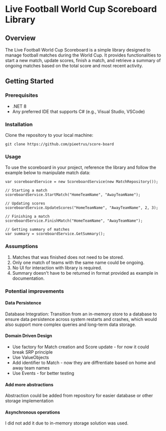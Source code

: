 # Live Football World Cup Scoreboard Library

## Overview

The Live Football World Cup Scoreboard is a simple library designed to manage football matches during the World Cup. It provides functionalities to start a new match, update scores, finish a match, and retrieve a summary of ongoing matches based on the total score and most recent activity.

## Getting Started

### Prerequisites

- .NET 8
- Any preferred IDE that supports C# (e.g., Visual Studio, VSCode)

### Installation

Clone the repository to your local machine:

```
git clone https://github.com/pieetrus/score-board
```

### Usage

To use the scoreboard in your project, reference the library and follow the example below to manipulate match data:

```
var scoreboardService = new ScoreboardService(new MatchRepository());

// Starting a match
scoreboardService.StartMatch("HomeTeamName", "AwayTeamName");

// Updating scores
scoreboardService.UpdateScores("HomeTeamName", "AwayTeamName", 2, 3);

// Finishing a match
scoreboardService.FinishMatch("HomeTeamName", "AwayTeamName");

// Getting summary of matches
var summary = scoreboardService.GetSummary();

```

### Assumptions

1. Matches that was finished does not need to be stored.
2. Only one match of teams with the same name could be ongoing.
3. No UI for interaction with library is required.
4. Summary doesn't have to be returned in format provided as example in documentation.

### Potential improvements

#### Data Persistence

Database Integration: Transition from an in-memory store to a database to ensure data persistence across system restarts and crashes, which would also support more complex queries and long-term data storage.

#### Domain Driven Design

- Use factory for Match creation and Score update - for now it could break SRP principle
- Use ValueObjects
- Add identifier to Match - now they are diffrentiate based on home and away team names
- Use Events - for better testing

#### Add more abstractions

Abstraction could be added from repository for easier database or other storage implementation

#### Asynchronous operations

I did not add it due to in-memory storage solution was used.
